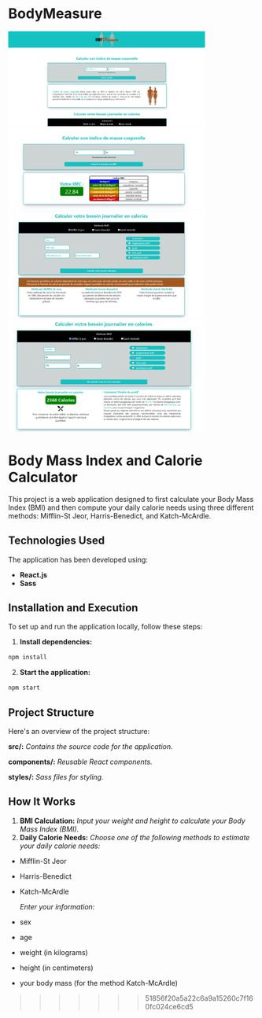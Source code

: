 
# BodyMeasure

<img src="https://github.com/David-Chazoule/BodyMeasure/raw/master/src/preview/bodymesure1.PNG" style="width:400px; height:auto;" >  <img src="https://github.com/David-Chazoule/BodyMeasure/raw/master/src/preview/bodymesure2.PNG" alt="Body Measure Screenshot 2" style="width:400px; height:auto;">
<img src="https://github.com/David-Chazoule/BodyMeasure/raw/master/src/preview/bodymesure3.PNG" alt="Body Measure Screenshot 3" style="width:400px; height:auto;">  <img src="https://github.com/David-Chazoule/BodyMeasure/raw/master/src/preview/bodymesure4.PNG" alt="Body Measure Screenshot 4" style="width:400px; height:auto;">



# Body Mass Index and Calorie Calculator

This project is a web application designed to first calculate your Body Mass Index (BMI) and then compute your daily calorie needs using three different methods: Mifflin-St Jeor, Harris-Benedict, and Katch-McArdle.

## Technologies Used

The application has been developed using:
- **React.js**
- **Sass**

## Installation and Execution

To set up and run the application locally, follow these steps:

1. **Install dependencies:**
```bash
npm install
```

2. **Start the application:**
```bash
npm start
```
## Project Structure
Here's an overview of the project structure:

**src/:** *Contains the source code for the application.*

**components/:** *Reusable React components.*

**styles/:** *Sass files for styling.*

## How It Works

1.	**BMI Calculation:**
*Input your weight and height to calculate your Body Mass Index (BMI).*
3.	**Daily Calorie Needs:**
*Choose one of the following methods to estimate your daily calorie needs:*
- Mifflin-St Jeor
- Harris-Benedict
- Katch-McArdle
  
  *Enter your information:*
- sex
- age
- weight (in kilograms)
- height (in centimeters)
- your body mass (for the method Katch-McArdle)
>>>>>>> 51856f20a5a22c6a9a15260c7f160fc024ce6cd5
